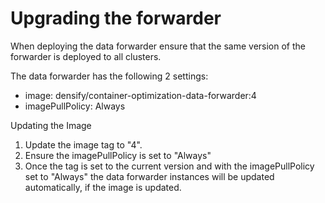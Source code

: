 # Upgrading the forwarder

When deploying the data forwarder ensure that the same version of the forwarder is deployed to all clusters.

The data forwarder has the following 2 settings:

* image: densify/container-optimization-data-forwarder:4
* imagePullPolicy: Always

Updating the Image

1. Update the image tag to "4".
2. Ensure the imagePullPolicy is set to "Always"
3. Once the tag is set to the current version and with the imagePullPolicy set to "Always" the data forwarder instances will be updated automatically, if the image is updated.
